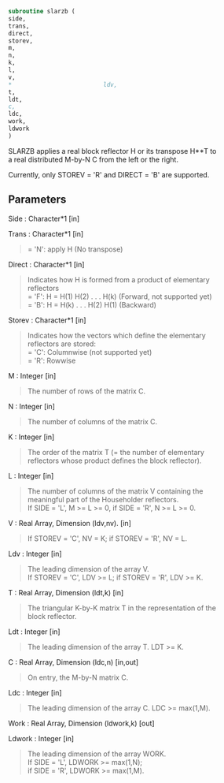 ```fortran  
subroutine slarzb (  
side,  
trans,  
direct,  
storev,  
m,  
n,  
k,  
l,  
v,  
*                          ldv,  
t,  
ldt,  
c,  
ldc,  
work,  
ldwork  
)  
```  
  
SLARZB applies a real block reflector H or its transpose H**T to  
a real distributed M-by-N  C from the left or the right.  
  
Currently, only STOREV = 'R' and DIRECT = 'B' are supported.  
  
## Parameters  
Side : Character*1 [in]  
  
Trans : Character*1 [in]  
> = 'N': apply H (No transpose)  
  
Direct : Character*1 [in]  
> Indicates how H is formed from a product of elementary  
> reflectors  
> = 'F': H = H(1) H(2) . . . H(k) (Forward, not supported yet)  
> = 'B': H = H(k) . . . H(2) H(1) (Backward)  
  
Storev : Character*1 [in]  
> Indicates how the vectors which define the elementary  
> reflectors are stored:  
> = 'C': Columnwise                        (not supported yet)  
> = 'R': Rowwise  
  
M : Integer [in]  
> The number of rows of the matrix C.  
  
N : Integer [in]  
> The number of columns of the matrix C.  
  
K : Integer [in]  
> The order of the matrix T (= the number of elementary  
> reflectors whose product defines the block reflector).  
  
L : Integer [in]  
> The number of columns of the matrix V containing the  
> meaningful part of the Householder reflectors.  
> If SIDE = 'L', M >= L >= 0, if SIDE = 'R', N >= L >= 0.  
  
V : Real Array, Dimension (ldv,nv). [in]  
> If STOREV = 'C', NV = K; if STOREV = 'R', NV = L.  
  
Ldv : Integer [in]  
> The leading dimension of the array V.  
> If STOREV = 'C', LDV >= L; if STOREV = 'R', LDV >= K.  
  
T : Real Array, Dimension (ldt,k) [in]  
> The triangular K-by-K matrix T in the representation of the  
> block reflector.  
  
Ldt : Integer [in]  
> The leading dimension of the array T. LDT >= K.  
  
C : Real Array, Dimension (ldc,n) [in,out]  
> On entry, the M-by-N matrix C.  
  
Ldc : Integer [in]  
> The leading dimension of the array C. LDC >= max(1,M).  
  
Work : Real Array, Dimension (ldwork,k) [out]  
  
Ldwork : Integer [in]  
> The leading dimension of the array WORK.  
> If SIDE = 'L', LDWORK >= max(1,N);  
> if SIDE = 'R', LDWORK >= max(1,M).  
  

